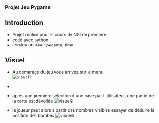 ### Projet Jeu Pygame

## Introduction
- Projet realise pour le cours de NSI de premiere 
- codé avec python 
- librairie utilisée : pygame, time 


## Visuel
- Au demarage du jeu vous arrivez sur le menu  
![visuel1](menu.jpg)
- 

- après une première selection d'une case par l'utilisateur, une partie de la carte est dévoilée
![visuel2](visuel2.jpg)

- le joueur peut alors à partir des nombres visibles essayer de déduire la position des bombes
![visuel3](visuel3.jpg)

